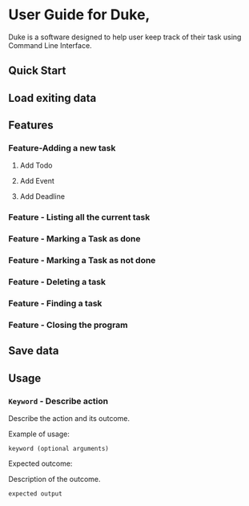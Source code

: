 # User Guide for Duke,
Duke is a software designed to help user keep track of their task using Command Line Interface.


## Quick Start


## Load exiting data



## Features

### Feature-Adding a new task
1. Add Todo

2. Add Event

3. Add Deadline

### Feature - Listing all the current task

### Feature - Marking a Task as done


### Feature - Marking a Task as not done


### Feature - Deleting a task

### Feature - Finding a task

### Feature - Closing the program




## Save data



## Usage

### `Keyword` - Describe action

Describe the action and its outcome.

Example of usage: 

`keyword (optional arguments)`

Expected outcome:

Description of the outcome.

```
expected output
```
